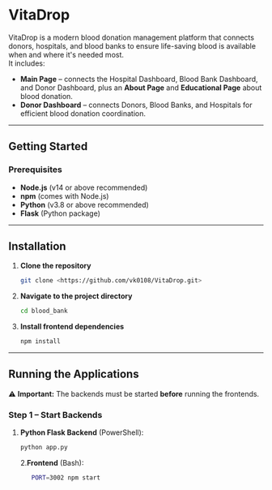 # VitaDrop

VitaDrop is a modern blood donation management platform that connects donors, hospitals, and blood banks to ensure life-saving blood is available when and where it's needed most.  
It includes:
- **Main Page** – connects the Hospital Dashboard, Blood Bank Dashboard, and Donor Dashboard, plus an **About Page** and **Educational Page** about blood donation.
- **Donor Dashboard** – connects Donors, Blood Banks, and Hospitals for efficient blood donation coordination.

---

## Getting Started

### Prerequisites
- **Node.js** (v14 or above recommended)
- **npm** (comes with Node.js)
- **Python** (v3.8 or above recommended)
- **Flask** (Python package)

---

## Installation
1. **Clone the repository**
    ```sh
    git clone <https://github.com/vk0108/VitaDrop.git>
    ```
2. **Navigate to the project directory**
    ```sh
    cd blood_bank
    ```
3. **Install frontend dependencies**
    ```sh
    npm install
    ```

---

## Running the Applications

⚠ **Important:** The backends must be started **before** running the frontends.

### Step 1 – Start Backends
1. **Python Flask Backend** (PowerShell):
    ```sh
    python app.py
    ```

   2.**Frontend** (Bash):
    ```sh
       PORT=3002 npm start
